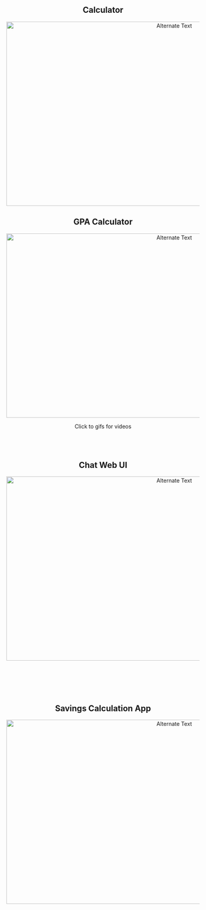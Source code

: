 
<div align="center">

<h2> Calculator </h2>

<a align="center"  href="https://user-images.githubusercontent.com/77582858/228039947-1c6c1407-ce8a-4814-aac3-c17625107977.mp4" title="Click for video">

<img src="https://user-images.githubusercontent.com/77582858/228040534-e929a288-ff82-4f29-9688-38a8a399675e.gif" alt="Alternate Text" width="860" height="480"/>

</a>
<br>
<h2> GPA Calculator </h2>
<a align="center"  href="https://user-images.githubusercontent.com/77582858/228379790-12632b78-67cb-447a-bcad-8e487b44faab.mp4" title="Click for video">

<img src="https://user-images.githubusercontent.com/77582858/228367411-d848c8c9-c9d8-44de-a341-231c10db66c7.gif" alt="Alternate Text" width="860" height="480"/>

</a>

Click to gifs for videos
<br><br><br><br>
<h2> Chat Web UI </h2>

<img src="https://user-images.githubusercontent.com/77582858/229355348-ae6ddf96-745a-49b7-ab74-5309f7b998db.png" alt="Alternate Text" width="860" height="480"/>

<br><br><br><br>
<h2> Savings Calculation App </h2>

<img src="https://github.com/krmsari/javascript-projects/assets/77582858/b7bfd3f7-9b4e-4ab5-969a-613d67b30c87" alt="Alternate Text" width="860" height="480"/>

</div>



